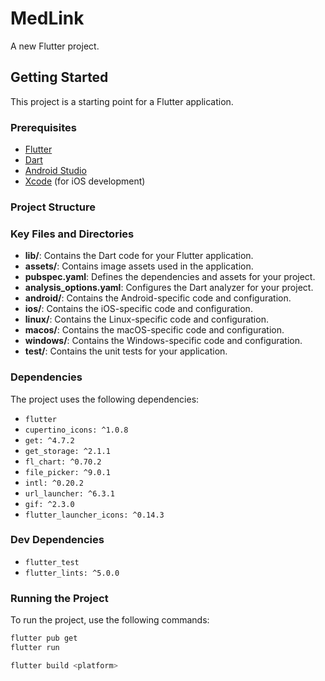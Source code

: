 # MedLink

A new Flutter project.

## Getting Started

This project is a starting point for a Flutter application.

### Prerequisites

- [Flutter](https://flutter.dev/docs/get-started/install)
- [Dart](https://dart.dev/get-dart)
- [Android Studio](https://developer.android.com/studio)
- [Xcode](https://developer.apple.com/xcode/) (for iOS development)

### Project Structure


### Key Files and Directories

- **lib/**: Contains the Dart code for your Flutter application.
- **assets/**: Contains image assets used in the application.
- **pubspec.yaml**: Defines the dependencies and assets for your project.
- **analysis_options.yaml**: Configures the Dart analyzer for your project.
- **android/**: Contains the Android-specific code and configuration.
- **ios/**: Contains the iOS-specific code and configuration.
- **linux/**: Contains the Linux-specific code and configuration.
- **macos/**: Contains the macOS-specific code and configuration.
- **windows/**: Contains the Windows-specific code and configuration.
- **test/**: Contains the unit tests for your application.

### Dependencies

The project uses the following dependencies:

- `flutter`
- `cupertino_icons: ^1.0.8`
- `get: ^4.7.2`
- `get_storage: ^2.1.1`
- `fl_chart: ^0.70.2`
- `file_picker: ^9.0.1`
- `intl: ^0.20.2`
- `url_launcher: ^6.3.1`
- `gif: ^2.3.0`
- `flutter_launcher_icons: ^0.14.3`

### Dev Dependencies

- `flutter_test`
- `flutter_lints: ^5.0.0`

### Running the Project

To run the project, use the following commands:

```sh
flutter pub get
flutter run

flutter build <platform>
